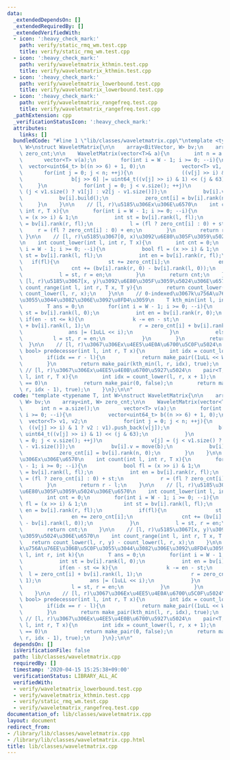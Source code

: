 ```yaml
---
data:
  _extendedDependsOn: []
  _extendedRequiredBy: []
  _extendedVerifiedWith:
  - icon: ':heavy_check_mark:'
    path: verify/static_rmq_wm.test.cpp
    title: verify/static_rmq_wm.test.cpp
  - icon: ':heavy_check_mark:'
    path: verify/waveletmatrix_kthmin.test.cpp
    title: verify/waveletmatrix_kthmin.test.cpp
  - icon: ':heavy_check_mark:'
    path: verify/waveletmatrix_lowerbound.test.cpp
    title: verify/waveletmatrix_lowerbound.test.cpp
  - icon: ':heavy_check_mark:'
    path: verify/waveletmatrix_rangefreq.test.cpp
    title: verify/waveletmatrix_rangefreq.test.cpp
  _pathExtension: cpp
  _verificationStatusIcon: ':heavy_check_mark:'
  attributes:
    links: []
  bundledCode: "#line 1 \"lib/classes/waveletmatrix.cpp\"\ntemplate <typename T, int\
    \ W>\nstruct WaveletMatrix{\n\n    array<BitVector, W> bv;\n    array<int, W>\
    \ zero_cnt;\n\n    WaveletMatrix(vector<T>& a){\n        int n = a.size();\n \
    \       vector<T> v(a);\n        for(int i = W - 1; i >= 0; --i){\n          \
    \  vector<uint64_t> b((n >> 6) + 1, 0);\n            vector<T> v1, v2;\n     \
    \       for(int j = 0; j < n; ++j){\n                ((v[j] >> i) & 1 ? v2 : v1).push_back(v[j]);\n\
    \                b[j >> 6] |= uint64_t((v[j] >> i) & 1) << (j & 63);\n       \
    \     }\n            for(int j = 0; j < v.size(); ++j)\n                v[j] =\
    \ (j < v1.size() ? v1[j] : v2[j - v1.size()]);\n            bv[i].v = move(b);\n\
    \            bv[i].build();\n            zero_cnt[i] = bv[i].rank(n, 0);\n   \
    \     }\n    }\n\n    // [l, r)\u5185\u306Ex\u306E\u6570\n    int count(int l,\
    \ int r, T x){\n        for(int i = W - 1; i >= 0; --i){\n            bool fl\
    \ = (x >> i) & 1;\n            int st = bv[i].rank(l, fl);\n            int en\
    \ = bv[i].rank(r, fl);\n            l = (fl ? zero_cnt[i] : 0) + st;\n       \
    \     r = (fl ? zero_cnt[i] : 0) + en;\n        }\n        return r - l;\n   \
    \ }\n\n    // [l, r)\u5185\u3067[0, x)\u3092\u6E80\u305F\u3059\u5024\u306E\u6570\
    \n    int count_lower(int l, int r, T x){\n        int cnt = 0;\n        for(int\
    \ i = W - 1; i >= 0; --i){\n            bool fl = (x >> i) & 1;\n            int\
    \ st = bv[i].rank(l, fl);\n            int en = bv[i].rank(r, fl);\n         \
    \   if(fl){\n                st += zero_cnt[i];\n                en += zero_cnt[i];\n\
    \                cnt += (bv[i].rank(r, 0) - bv[i].rank(l, 0));\n            }\n\
    \            l = st, r = en;\n        }\n        return cnt;\n    }\n\n    //\
    \ [l, r)\u5185\u3067[x, y)\u3092\u6E80\u305F\u3059\u5024\u306E\u6570\n    int\
    \ count_range(int l, int r, T x, T y){\n        return count_lower(l, r, y) -\
    \ count_lower(l, r, x);\n    }\n\n    // 0-indexed\u3067k\u756A\u76EE\u306B\u5C0F\
    \u3055\u3044\u3082\u306E\u3092\u8FD4\u3059\n    T kth_min(int l, int r, int k){\n\
    \        T ans = 0;\n        for(int i = W - 1; i >= 0; --i){\n            int\
    \ st = bv[i].rank(l, 0);\n            int en = bv[i].rank(r, 0);\n           \
    \ if(en - st <= k){\n                k -= en - st;\n                l = zero_cnt[i]\
    \ + bv[i].rank(l, 1);\n                r = zero_cnt[i] + bv[i].rank(r, 1);\n \
    \               ans |= (1uLL << i);\n            }\n            else{\n      \
    \          l = st, r = en;\n            }\n        }\n        return ans;\n  \
    \  }\n\n    // [l, r)\u3067\u306Ex\u4EE5\u4E0A\u6700\u5C0F\u5024\n    pair<T,\
    \ bool> predecessor(int l, int r, T x){\n        int idx = count_lower(l, r, x);\n\
    \        if(idx == r - l){\n            return make_pair((1uLL << W) - 1, false);\n\
    \        }\n        return make_pair(kth_min(l, r, idx), true);\n    }\n\n   \
    \ // [l, r)\u3067\u306Ex\u4EE5\u4E0B\u6700\u5927\u5024\n    pair<T, bool> successor(int\
    \ l, int r, T x){\n        int idx = count_lower(l, r, x + 1);\n        if(idx\
    \ == 0)\n            return make_pair(0, false);\n        return make_pair(kth_min(l,\
    \ r, idx - 1), true);\n    }\n};\n\n"
  code: "template <typename T, int W>\nstruct WaveletMatrix{\n\n    array<BitVector,\
    \ W> bv;\n    array<int, W> zero_cnt;\n\n    WaveletMatrix(vector<T>& a){\n  \
    \      int n = a.size();\n        vector<T> v(a);\n        for(int i = W - 1;\
    \ i >= 0; --i){\n            vector<uint64_t> b((n >> 6) + 1, 0);\n          \
    \  vector<T> v1, v2;\n            for(int j = 0; j < n; ++j){\n              \
    \  ((v[j] >> i) & 1 ? v2 : v1).push_back(v[j]);\n                b[j >> 6] |=\
    \ uint64_t((v[j] >> i) & 1) << (j & 63);\n            }\n            for(int j\
    \ = 0; j < v.size(); ++j)\n                v[j] = (j < v1.size() ? v1[j] : v2[j\
    \ - v1.size()]);\n            bv[i].v = move(b);\n            bv[i].build();\n\
    \            zero_cnt[i] = bv[i].rank(n, 0);\n        }\n    }\n\n    // [l, r)\u5185\
    \u306Ex\u306E\u6570\n    int count(int l, int r, T x){\n        for(int i = W\
    \ - 1; i >= 0; --i){\n            bool fl = (x >> i) & 1;\n            int st\
    \ = bv[i].rank(l, fl);\n            int en = bv[i].rank(r, fl);\n            l\
    \ = (fl ? zero_cnt[i] : 0) + st;\n            r = (fl ? zero_cnt[i] : 0) + en;\n\
    \        }\n        return r - l;\n    }\n\n    // [l, r)\u5185\u3067[0, x)\u3092\
    \u6E80\u305F\u3059\u5024\u306E\u6570\n    int count_lower(int l, int r, T x){\n\
    \        int cnt = 0;\n        for(int i = W - 1; i >= 0; --i){\n            bool\
    \ fl = (x >> i) & 1;\n            int st = bv[i].rank(l, fl);\n            int\
    \ en = bv[i].rank(r, fl);\n            if(fl){\n                st += zero_cnt[i];\n\
    \                en += zero_cnt[i];\n                cnt += (bv[i].rank(r, 0)\
    \ - bv[i].rank(l, 0));\n            }\n            l = st, r = en;\n        }\n\
    \        return cnt;\n    }\n\n    // [l, r)\u5185\u3067[x, y)\u3092\u6E80\u305F\
    \u3059\u5024\u306E\u6570\n    int count_range(int l, int r, T x, T y){\n     \
    \   return count_lower(l, r, y) - count_lower(l, r, x);\n    }\n\n    // 0-indexed\u3067\
    k\u756A\u76EE\u306B\u5C0F\u3055\u3044\u3082\u306E\u3092\u8FD4\u3059\n    T kth_min(int\
    \ l, int r, int k){\n        T ans = 0;\n        for(int i = W - 1; i >= 0; --i){\n\
    \            int st = bv[i].rank(l, 0);\n            int en = bv[i].rank(r, 0);\n\
    \            if(en - st <= k){\n                k -= en - st;\n              \
    \  l = zero_cnt[i] + bv[i].rank(l, 1);\n                r = zero_cnt[i] + bv[i].rank(r,\
    \ 1);\n                ans |= (1uLL << i);\n            }\n            else{\n\
    \                l = st, r = en;\n            }\n        }\n        return ans;\n\
    \    }\n\n    // [l, r)\u3067\u306Ex\u4EE5\u4E0A\u6700\u5C0F\u5024\n    pair<T,\
    \ bool> predecessor(int l, int r, T x){\n        int idx = count_lower(l, r, x);\n\
    \        if(idx == r - l){\n            return make_pair((1uLL << W) - 1, false);\n\
    \        }\n        return make_pair(kth_min(l, r, idx), true);\n    }\n\n   \
    \ // [l, r)\u3067\u306Ex\u4EE5\u4E0B\u6700\u5927\u5024\n    pair<T, bool> successor(int\
    \ l, int r, T x){\n        int idx = count_lower(l, r, x + 1);\n        if(idx\
    \ == 0)\n            return make_pair(0, false);\n        return make_pair(kth_min(l,\
    \ r, idx - 1), true);\n    }\n};\n\n"
  dependsOn: []
  isVerificationFile: false
  path: lib/classes/waveletmatrix.cpp
  requiredBy: []
  timestamp: '2020-04-15 15:25:38+09:00'
  verificationStatus: LIBRARY_ALL_AC
  verifiedWith:
  - verify/waveletmatrix_lowerbound.test.cpp
  - verify/waveletmatrix_kthmin.test.cpp
  - verify/static_rmq_wm.test.cpp
  - verify/waveletmatrix_rangefreq.test.cpp
documentation_of: lib/classes/waveletmatrix.cpp
layout: document
redirect_from:
- /library/lib/classes/waveletmatrix.cpp
- /library/lib/classes/waveletmatrix.cpp.html
title: lib/classes/waveletmatrix.cpp
---
```

